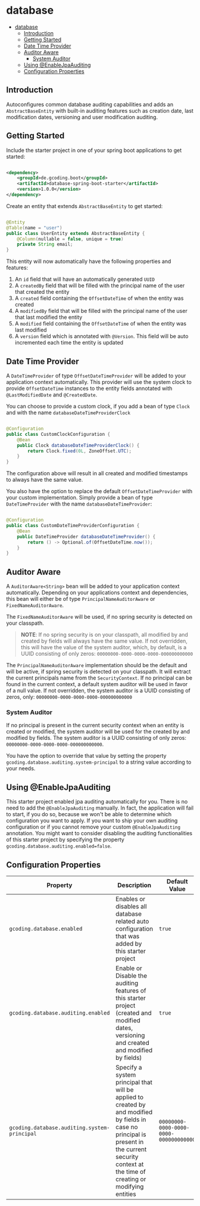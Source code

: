 # database

<!-- @formatter:off -->
<!-- TOC -->
* [database](#database)
  * [Introduction](#introduction)
  * [Getting Started](#getting-started)
  * [Date Time Provider](#date-time-provider)
  * [Auditor Aware](#auditor-aware)
    * [System Auditor](#system-auditor)
  * [Using @EnableJpaAuditing](#using-enablejpaauditing)
  * [Configuration Properties](#configuration-properties)
<!-- TOC -->
<!-- @formatter:on -->

## Introduction

Autoconfigures common database auditing capabilities and adds an `AbstractBaseEntity` with built-in auditing
features such as creation date, last modification dates, versioning and user modification auditing.

## Getting Started

Include the starter project in one of your spring boot applications to get started:

```xml

<dependency>
    <groupId>de.gcoding.boot</groupId>
    <artifactId>database-spring-boot-starter</artifactId>
    <version>1.0.0</version>
</dependency>
```

Create an entity that extends `AbstractBaseEntity` to get started:

```java

@Entity
@Table(name = "user")
public class UserEntity extends AbstractBaseEntity {
    @Column(nullable = false, unique = true)
    private String email;
}
```

This entity will now automatically have the following properties and features:

1. An `id` field that will have an automatically generated `UUID`
2. A `createdBy` field that will be filled with the principal name of the user that created the entity
3. A `created` field containing the `OffsetDateTime` of when the entity was created
4. A `modifiedBy` field that will be filled with the principal name of the user that last modified the entity
5. A `modified` field containing the `OffsetDateTime` of when the entity was last modified
6. A `version` field which is annotated with `@Version`. This field will be auto incremented each time the entity is
   updated

## Date Time Provider

A `DateTimeProvider` of type `OffsetDateTimeProvider` will be added to your application context automatically.
This provider will use the system clock to provide `OffsetDateTime` instances to the entity fields annotated with
`@LastModifiedDate` and  `@CreatedDate`.

You can choose to provide a custom clock, if you add a bean of type `Clock` and with the
name `databaseDateTimeProviderClock`

```java

@Configuration
public class CustomClockConfiguration {
    @Bean
    public Clock databaseDateTimeProviderClock() {
        return Clock.fixed(0L, ZoneOffset.UTC);
    }
}
```

The configuration above will result in all created and modified timestamps to always have the same value.

You also have the option to replace the default `OffsetDateTimeProvider` with your custom implementation. Simply
provide a bean of type `DateTimeProvider` with the name `databaseDateTimeProvider`:

```java

@Configuration
public class CustomDateTimeProviderConfiguration {
    @Bean
    public DateTimeProvider databaseDateTimeProvider() {
        return () -> Optional.of(OffsetDateTime.now());
    }
}
```

## Auditor Aware

A `AuditorAware<String>` bean will be added to your application context automatically. Depending on your applications
context and dependencies, this bean will either be of type `PrincipalNameAuditorAware` or `FixedNameAuditorAware`.

The `FixedNameAuditorAware` will be used, if no spring security is detected on your classpath.

> **NOTE**: If no spring security is on your classpath, all modified by and created by fields will always have the
> same value. If not overridden, this will have the value of the system auditor, which, by default, is a UUID consisting
> of only zeros: `00000000-0000-0000-0000-000000000000`

The `PrincipalNameAuditorAware` implementation should be the default and will be active, if spring security is detected
on your classpath. It will extract the current principals name from the `SecurityContext`. If no principal can
be found in the current context, a default system auditor will be used in favor of a null value. If not overridden,
the system auditor is a UUID consisting of zeros, only: `00000000-0000-0000-0000-000000000000`

### System Auditor

If no principal is present in the current security context when an entity is created or modified, the system auditor
will be used for the created by and modified by fields. The system auditor is a UUID consisting of only zeros:
`00000000-0000-0000-0000-000000000000`.

You have the option to override that value by setting the property `gcoding.database.auditing.system-principal` to
a string value according to your needs.

## Using @EnableJpaAuditing

This starter project enabled jpa auditing automatically for you. There is no need to add the `@EnableJpaAuditing`
manually. In fact, the application will fail to start, if you do so, because we won't be able to determine which
configuration you want to apply. If you want to ship your own auditing configuration or if you cannot remove your
custom `@EnableJpaAuditing` annotation. You might want to consider disabling the auditing functionalities of this
starter project by specifying the property `gcoding.database.auditing.enabled=false`.

## Configuration Properties

| Property                                     | Description                                                                                                                                                                                        | Default Value                          |
|----------------------------------------------|----------------------------------------------------------------------------------------------------------------------------------------------------------------------------------------------------|----------------------------------------|
| `gcoding.database.enabled`                   | Enables or disables all database related auto configuration that was added by this starter project                                                                                                 | `true`                                 |
| `gcoding.database.auditing.enabled`          | Enable or Disable the auditing features of this starter project (created and modified dates, versioning and created and modified by fields)                                                        | `true`                                 |
| `gcoding.database.auditing.system-principal` | Specify a system principal that will be applied to created by and modified by fields in case no principal is present in the current security context at the time of creating or modifying entities | `00000000-0000-0000-0000-000000000000` |
